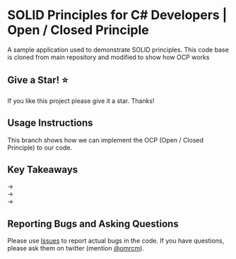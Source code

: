 # SOLID Principles for C# Developers | Open / Closed Principle

A sample application used to demonstrate SOLID principles. This code base is cloned from main repository and 
modified to show how OCP works 

## Give a Star! :star:
If you like this project please give it a star. Thanks!

## Usage Instructions

This branch shows how we can implement the OCP (Open / Closed Principle) to our code.


## Key Takeaways

-> <br/>
-> <br/>
-> <br/>

## Reporting Bugs and Asking Questions

Please use [Issues](https://github.com/omrcm/SolidPrinciples/issues) to report actual bugs in the code. If you have questions, please ask them on twitter (mention [@omrcm](https://twitter.com/omrcm)).

